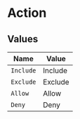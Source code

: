 # Action


## Values

| Name      | Value     |
| --------- | --------- |
| `Include` | Include   |
| `Exclude` | Exclude   |
| `Allow`   | Allow     |
| `Deny`    | Deny      |
